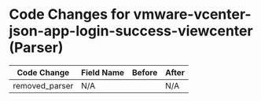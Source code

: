 # Code Changes for vmware-vcenter-json-app-login-success-viewcenter (Parser)

| Code Change | Field Name | Before | After |
|-------------|------------|--------|-------|
| removed_parser | N/A |  | N/A |